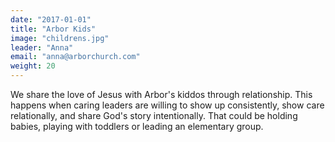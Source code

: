 ```yaml
---
date: "2017-01-01"
title: "Arbor Kids"
image: "childrens.jpg"
leader: "Anna"
email: "anna@arborchurch.com"
weight: 20
---
```


We share the love of Jesus with Arbor's kiddos through relationship. This happens when caring leaders are willing to show up consistently, show care relationally, and share God's story intentionally. That could be holding babies, playing with toddlers or leading an elementary group. 

